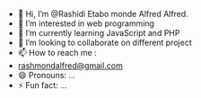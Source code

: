- 👋 Hi, I’m @Rashidi Etabo monde Alfred Alfred.
- 👀 I’m interested in web programming 
- 🌱 I’m currently learning JavaScript and PHP 
- 💞️ I’m looking to collaborate on different project
- 📫 How to reach me :
- rashmondalfred@gmail.com
- 😄 Pronouns: ...
- ⚡ Fun fact: ...

<!---
Venasetabo/Venasetabo is a ✨ special ✨ repository because its `README.md` (this file) appears on your GitHub profile.
You can click the Preview link to take a look at your changes.
--->
